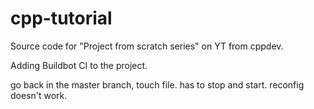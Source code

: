 # cpp-tutorial

Source code for "Project from scratch series" on YT from cppdev.

Adding Buildbot CI to the project.

go back in the master branch, touch file. has to stop and start. reconfig doesn't work.
